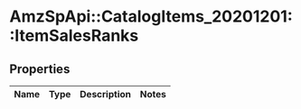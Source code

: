 # AmzSpApi::CatalogItems_20201201::ItemSalesRanks

## Properties
Name | Type | Description | Notes
------------ | ------------- | ------------- | -------------

